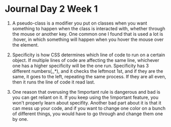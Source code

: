 # Journal Day 2 Week 1

1) A pseudo-class is a modifier you put on classes when you want something to happen when the class is interacted with, whether through the mouse or another key. One common one I found that is used a lot is :hover, in which something will happen when you hover the mouse over the element.

2) Specificity is how CSS determines which line of code to run on a certain object. If multiple lines of code are affecting the same line, whichever one has a higher specificity will be the one run. Specificity has 3 different numbers(*,*,*), and it checks the leftmost 1st, and if they are the same, it goes to the left, repeating the same process. If they are all even, then it runs the line of code it read last.

3) One reason that overusing the !important rule is dangerous and bad is you can get reliant on it. If you keep using the !important feature, you won't properly learn about specifity. Another bad part about it is that it can mess up your code, and if you want to change one color on a bunch of different things, you would have to go through and change them one by one.